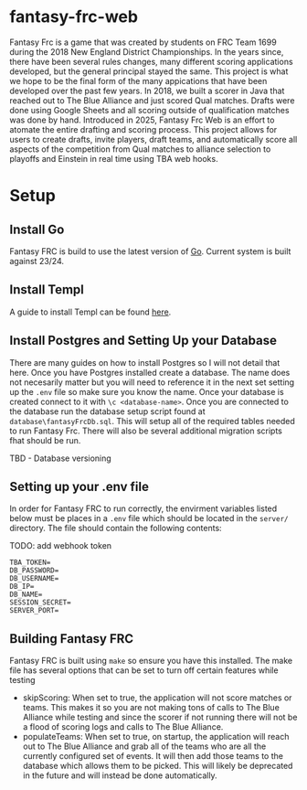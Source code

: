 # fantasy-frc-web

Fantasy Frc is a game that was created by students on FRC Team 1699 during the 2018 New England District Championships. In the years since, there have been several
rules changes, many different scoring applications developed, but the general
principal stayed the same. This project is what we hope to be the final form of
the many appications that have been developed over the past few years. In 2018,
we built a scorer in Java that reached out to The Blue Alliance and just scored
Qual matches. Drafts were done using Google Sheets and all scoring outside of
qualification matches was done by hand. Introduced in 2025, Fantasy Frc Web is
an effort to atomate the entire drafting and scoring process. This project
allows for users to create drafts, invite players, draft teams, and
automatically score all aspects of the competition from Qual matches to
alliance selection to playoffs and Einstein in real time using TBA web hooks.

# Setup

## Install Go
Fantasy FRC is build to use the latest version of
[Go](https://go.dev/doc/install). Current system is built against 23/24.

## Install Templ
A guide to install Templ can be found
[here](https://templ.guide/quick-start/installation/).

## Install Postgres and Setting Up your Database
There are many guides on how to install Postgres so I will not detail that
here. Once you have Postgres installed create a database. The name does not
necesarily matter but you will need to reference it in the next set setting up
the `.env` file so make sure you know the name. Once your database is created
connect to it with `\c <database-name>`. Once you are connected to the database
run the database setup script found at `database\fantasyFrcDb.sql`. This will
setup all of the required tables needed to run Fantasy Frc. There will also be
several additional migration scripts fhat should be run.

TBD - Database versioning

## Setting up your .env file

In order for Fantasy FRC to run correctly, the envirment variables listed below
must be places in a `.env` file which should be located in the `server/`
directory. The file should contain the following contents:

TODO: add webhook token

```
TBA_TOKEN=
DB_PASSWORD=
DB_USERNAME=
DB_IP=
DB_NAME=
SESSION_SECRET=
SERVER_PORT=
```

## Building Fantasy FRC

Fantasy FRC is built using `make` so ensure you have this installed. The make
file has several options that can be set to turn off certain features while
testing
- skipScoring: When set to true, the application will not score matches or
  teams. This makes it so you are not making tons of calls to The Blue Alliance
  while testing and since the scorer if not running there will not be a flood
      of scoring logs and calls to The Blue Alliance. 
- populateTeams: When set to true, on startup, the application will reach out
  to The Blue Alliance and grab all of the teams who are all the currently
  configured set of events. It will then add those teams to the database which
  allows them to be picked. This will likely be deprecated in the future and
  will instead be done automatically.
